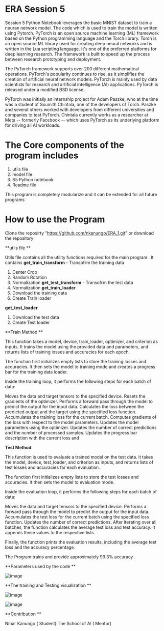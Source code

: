 # ERA Session 5 

Session 5 Python Notebook leverages the basic MNIST dataset to train a neuran network model. The code which is used to train the model is written using Pytorch.
PyTorch is an open source machine learning (ML) framework based on the Python programming language and the Torch library. Torch is an open source ML library used for creating deep neural networks and is written in the Lua scripting language. It's one of the preferred platforms for deep learning research. The framework is built to speed up the process between research prototyping and deployment.

The PyTorch framework supports over 200 different mathematical operations. PyTorch's popularity continues to rise, as it simplifies the creation of artificial neural network models. PyTorch is mainly used by data scientists for research and artificial intelligence (AI) applications. PyTorch is released under a modified BSD license.

PyTorch was initially an internship project for Adam Paszke, who at the time was a student of Soumith Chintala, one of the developers of Torch. Paszke and several others worked with developers from different universities and companies to test PyTorch. Chintala currently works as a researcher at Meta -- formerly Facebook -- which uses PyTorch as its underlying platform for driving all AI workloads.


# The Core components of the program includes 
1. utils file 
2. model file 
3. S5 Python notebook
4. Readme file 

This program is completely modularize and it can be extended for all future programs 

# How to use the Program 
Clone the reposirty "https://github.com/nkanungo/ERA_1.git" or download the repository 

**utils file **

Utils file contains all the utility functions required for the main program . It contains 
  **get_train_transform** - Transofrm the training data 
  1. Center Crop
  2. Random Rotation
  3. Normalization
  **get_test_transform** - Transofrm the test data 
   1. Normalization
**get_train_loader**
1. Download the training data 
2. Create Train loader

**get_test_loader**
1. Download the test data 
2. Create Test loader

**Train Method **

This function takes a model, device, train_loader, optimizer, and criterion as inputs. It trains the model using the provided data and parameters, and returns lists of training losses and accuracies for each epoch.

The function first initializes empty lists to store the training losses and accuracies. It then sets the model to training mode and creates a progress bar for the training data loader.

Inside the training loop, it performs the following steps for each batch of data:

Moves the data and target tensors to the specified device.
Resets the gradients of the optimizer.
Performs a forward pass through the model to predict the output for the input data.
Calculates the loss between the predicted output and the target using the specified loss function.
Accumulates the training loss for the current batch.
Computes gradients of the loss with respect to the model parameters.
Updates the model parameters using the optimizer.
Updates the number of correct predictions and the number of processed samples.
Updates the progress bar description with the current loss and

**Test Method**

This function is used to evaluate a trained model on the test data. It takes the model, device, test_loader, and criterion as inputs, and returns lists of test losses and accuracies for each evaluation.

The function first initializes empty lists to store the test losses and accuracies. It then sets the model to evaluation mode.

Inside the evaluation loop, it performs the following steps for each batch of data:

Moves the data and target tensors to the specified device.
Performs a forward pass through the model to predict the output for the input data.
Accumulates the test loss for the current batch using the specified loss function.
Updates the number of correct predictions.
After iterating over all batches, the function calculates the average test loss and test accuracy. It appends these values to the respective lists.

Finally, the function prints the evaluation results, including the average test loss and the accuracy percentage.

The Program trains and provide approximately 99.3% accuracy .

**Parameters used by the code
**



![image](https://github.com/nkanungo/ERA_1/assets/40553830/ece9af0a-1127-45e7-b832-478af20c5105)



**The training and Testing visualization **



![image](https://github.com/nkanungo/ERA_1/assets/40553830/ec8ccb8b-06e0-4c01-9b05-cac18387551f)

![image](https://github.com/nkanungo/ERA_1/assets/40553830/4804531a-340b-4817-a13b-9fd285d44e63)


**Contribution **

Nihar Kanungo ( Student)
The School of AI ( Mentor)

